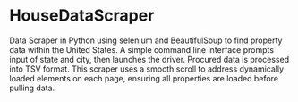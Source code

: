 # HouseDataScraper
Data Scraper in Python using selenium and BeautifulSoup to find property data within the United States. A simple command line interface prompts input of state and city, then launches the driver. Procured data is processed into TSV format. This scraper uses a smooth scroll to address dynamically loaded elements on each page, ensuring all properties are loaded before pulling data. 
